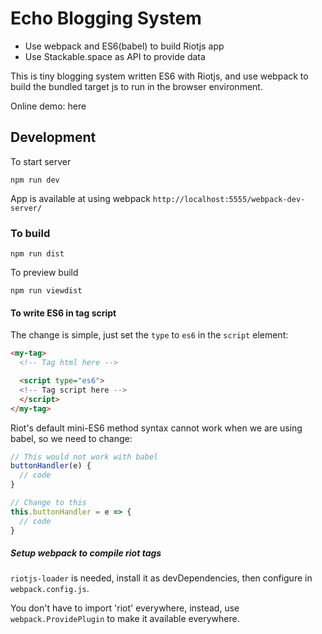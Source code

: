 # Echo Blogging System

- Use webpack and ES6(babel) to build Riotjs app
- Use Stackable.space as API to provide data

This is tiny blogging system written ES6 with Riotjs, and use webpack to build the bundled target js to run in the browser environment.

Online demo: here

## Development

To start server
```
npm run dev
```

App is available at using webpack `http://localhost:5555/webpack-dev-server/`

### To build

```
npm run dist
```

To preview build

```
npm run viewdist
```

#### To write ES6 in tag script

The change is simple, just set the `type` to `es6` in the `script` element:

```html
<my-tag>
  <!-- Tag html here -->

  <script type="es6">
  <!-- Tag script here -->
  </script>
</my-tag>
```

Riot's default mini-ES6 method syntax cannot work when we are using babel, so we need to change:

```js
// This would not work with babel
buttonHandler(e) {
  // code
}

// Change to this
this.buttonHandler = e => {
  // code
}
```

##### Setup webpack to compile riot tags

`riotjs-loader` is needed, install it as devDependencies, then configure in `webpack.config.js`.

You don't have to import 'riot' everywhere, instead, use `webpack.ProvidePlugin` to make it available everywhere.
